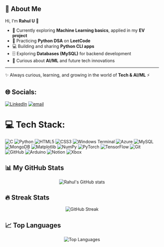 ## 🚀 About Me  

Hi, I’m **Rahul U** 👋  

- 🌱 Currently exploring **Machine Learning basics**, applied in my **EV project**  
- 🐍 Practicing **Python DSA** on **LeetCode**  
- 💻 Building and sharing **Python CLI apps**  
- 🗄️ Exploring **Databases (MySQL)** for backend development  
- 🤖 Curious about **AI/ML** and future tech innovations  

---
✨ Always curious, learning, and growing in the world of **Tech & AI/ML** ⚡



## 🌐 Socials:
[![LinkedIn](https://img.shields.io/badge/LinkedIn-%230077B5.svg?logo=linkedin&logoColor=white)](https://linkedin.com/in/https://www.linkedin.com/in/rahul-u-507b57286?) [![email](https://img.shields.io/badge/Email-D14836?logo=gmail&logoColor=white)](mailto:rahulpoojari120@gmail.com) 

# 💻 Tech Stack:
![C](https://img.shields.io/badge/c-%2300599C.svg?style=plastic&logo=c&logoColor=white) ![Python](https://img.shields.io/badge/python-3670A0?style=plastic&logo=python&logoColor=ffdd54) ![HTML5](https://img.shields.io/badge/html5-%23E34F26.svg?style=plastic&logo=html5&logoColor=white) ![CSS3](https://img.shields.io/badge/css3-%231572B6.svg?style=plastic&logo=css3&logoColor=white) ![Windows Terminal](https://img.shields.io/badge/Windows%20Terminal-%234D4D4D.svg?style=plastic&logo=windows-terminal&logoColor=white) ![Azure](https://img.shields.io/badge/azure-%230072C6.svg?style=plastic&logo=microsoftazure&logoColor=white) ![MySQL](https://img.shields.io/badge/mysql-4479A1.svg?style=plastic&logo=mysql&logoColor=white) ![MongoDB](https://img.shields.io/badge/MongoDB-%234ea94b.svg?style=plastic&logo=mongodb&logoColor=white) ![Matplotlib](https://img.shields.io/badge/Matplotlib-%23ffffff.svg?style=plastic&logo=Matplotlib&logoColor=black) ![NumPy](https://img.shields.io/badge/numpy-%23013243.svg?style=plastic&logo=numpy&logoColor=white) ![PyTorch](https://img.shields.io/badge/PyTorch-%23EE4C2C.svg?style=plastic&logo=PyTorch&logoColor=white) ![TensorFlow](https://img.shields.io/badge/TensorFlow-%23FF6F00.svg?style=plastic&logo=TensorFlow&logoColor=white) ![Git](https://img.shields.io/badge/git-%23F05033.svg?style=plastic&logo=git&logoColor=white) ![GitHub](https://img.shields.io/badge/github-%23121011.svg?style=plastic&logo=github&logoColor=white) ![Arduino](https://img.shields.io/badge/-Arduino-00979D?style=plastic&logo=Arduino&logoColor=white) ![Notion](https://img.shields.io/badge/Notion-%23000000.svg?style=plastic&logo=notion&logoColor=white) ![Xbox](https://img.shields.io/badge/xbox-%23107C10.svg?style=plastic&logo=xbox&logoColor=white)
## 📊 My GitHub Stats
<p align="center">
  <img src="https://github-readme-stats.vercel.app/api?username=yourahul&show_icons=true&theme=tokyonight" alt="Rahul's GitHub stats"/>
</p>

## 🔥 Streak Stats
<p align="center">
  <img src="https://github-readme-streak-stats.herokuapp.com/?user=yourahul&theme=tokyonight" alt="GitHub Streak"/>
</p>

## 📈 Top Languages
<p align="center">
  <img src="https://github-readme-stats.vercel.app/api/top-langs/?username=yourahul&layout=compact&theme=tokyonight" alt="Top Languages"/>
</p>



<!-- Proudly created with GPRM ( https://gprm.itsvg.in ) -->
